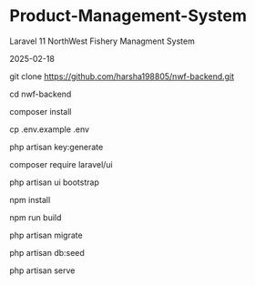 # Product-Management-System
Laravel 11 NorthWest Fishery Managment System

2025-02-18

git clone https://github.com/harsha198805/nwf-backend.git

cd nwf-backend

composer install

cp .env.example .env

php artisan key:generate

composer require laravel/ui

php artisan ui bootstrap

npm install 

npm run build

php artisan migrate

php artisan db:seed

php artisan serve